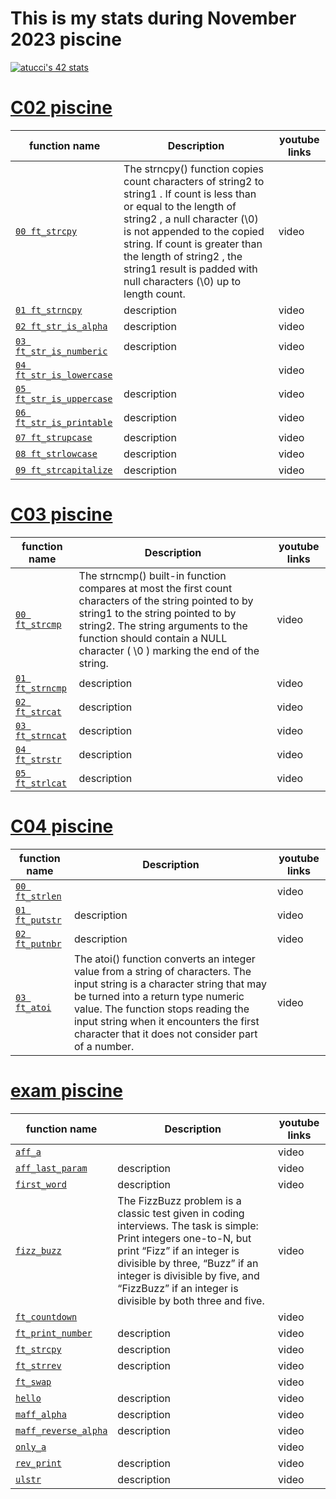 # This is my stats during November 2023 piscine
[![atucci's 42 stats](https://badge42.vercel.app/api/v2/clfazuqz3001108jxp6bw1lum/stats?cursusId=9&coalitionId=piscine)](https://github.com/JaeSeoKim/badge42)


  # [C02 piscine](https://github.com/alessiotucci/piscine-42-/tree/main/mainFiles/mainFileC02)
 | function name | Description | youtube links |
 | ----------------------------- | ------------------------------------------------- | ------------------------------------------------------- |
 | [`00 ft_strcpy`](https://github.com/alessiotucci/piscine-42-/tree/main/mainFiles/mainFileC02) |The strncpy() function copies count characters of string2 to string1 . If count is less than or equal to the length of string2 , a null character (\0) is not appended to the copied string. If count is greater than the length of string2 , the string1 result is padded with null characters (\0) up to length count.| video|
 | [`01 ft_strncpy`](https://github.com/alessiotucci/piscine-42-/tree/main/mainFiles/mainFIleC03) | description | video|
 | [`02 ft_str_is_alpha`](https://github.com/alessiotucci/piscine-42-/tree/main/mainFiles/mainFIlec04) | description | video|
 | [`03 ft_str_is_numberic`](https://github.com/alessiotucci/piscine-42-/tree/main/exam%20exercise) | description | video|
 | [`04 ft_str_is_lowercase`](https://github.com/alessiotucci/piscine-42-/tree/main/mainFiles/mainFileC02) |  | video|
 | [`05 ft_str_is_uppercase`](https://github.com/alessiotucci/piscine-42-/tree/main/mainFiles/mainFIleC03) | description | video|
 | [`06 ft_str_is_printable`](https://github.com/alessiotucci/piscine-42-/tree/main/mainFiles/mainFIlec04) | description | video|
 | [`07 ft_strupcase`](https://github.com/alessiotucci/piscine-42-/tree/main/exam%20exercise) | description | video|
 | [`08 ft_strlowcase`](https://github.com/alessiotucci/piscine-42-/tree/main/mainFiles/mainFIlec04) | description | video|
 | [`09 ft_strcapitalize`](https://github.com/alessiotucci/piscine-42-/tree/main/exam%20exercise) | description | video| 
  
  
  # [C03 piscine](https://github.com/alessiotucci/piscine-42-/tree/main/mainFiles/mainFIleC03)
  | function name | Description | youtube links |
 | ----------------------------- | ------------------------------------------------- | ------------------------------------------------------- |
 | [`00 ft_strcmp`](https://github.com/alessiotucci/piscine-42-/tree/main/mainFiles/mainFileC02) |The strncmp() built-in function compares at most the first count characters of the string pointed to by string1 to the string pointed to by string2. The string arguments to the function should contain a NULL character ( \0 ) marking the end of the string.| video|
 | [`01 ft_strncmp`](https://github.com/alessiotucci/piscine-42-/tree/main/mainFiles/mainFIleC03) | description | video|
 | [`02 ft_strcat`](https://github.com/alessiotucci/piscine-42-/tree/main/mainFiles/mainFIlec04) | description | video|
 | [`03 ft_strncat`](https://github.com/alessiotucci/piscine-42-/tree/main/exam%20exercise) | description | video|
 | [`04 ft_strstr`](https://github.com/alessiotucci/piscine-42-/tree/main/mainFiles/mainFIlec04) | description | video|
 | [`05 ft_strlcat`](https://github.com/alessiotucci/piscine-42-/tree/main/exam%20exercise) | description | video| 
  
  # [C04 piscine](https://github.com/alessiotucci/piscine-42-/tree/main/mainFiles/mainFIlec04)
  | function name | Description | youtube links |
 | ----------------------------- | ------------------------------------------------- | ------------------------------------------------------- |
 | [`00 ft_strlen`](https://github.com/alessiotucci/piscine-42-/tree/main/mainFiles/mainFileC02) |  | video|
 | [`01 ft_putstr`](https://github.com/alessiotucci/piscine-42-/tree/main/mainFiles/mainFIleC03) | description | video|
 | [`02 ft_putnbr`](https://github.com/alessiotucci/piscine-42-/tree/main/mainFiles/mainFIlec04) | description | video|
 | [`03 ft_atoi`](https://github.com/alessiotucci/piscine-42-/tree/main/exam%20exercise) |The atoi() function converts an integer value from a string of characters. The input string is a character string that may be turned into a return type numeric value. The function stops reading the input string when it encounters the first character that it does not consider part of a number.| video| 
  
  # [exam piscine](https://github.com/alessiotucci/piscine-42-/tree/main/exam%20exercise)
  
  | function name | Description | youtube links |
 | ----------------------------- | ------------------------------------------------- | ------------------------------------------------------- |
 | [`aff_a`](https://github.com/alessiotucci/piscine-42-/tree/main/mainFiles/mainFileC02) |  | video|
 | [`aff_last_param`](https://github.com/alessiotucci/piscine-42-/tree/main/mainFiles/mainFIleC03) | description | video|
 | [`first_word`](https://github.com/alessiotucci/piscine-42-/tree/main/mainFiles/mainFIlec04) | description | video|
 | [`fizz_buzz`](https://github.com/alessiotucci/piscine-42-/tree/main/exam%20exercise) |The FizzBuzz problem is a classic test given in coding interviews. The task is simple: Print integers one-to-N, but print “Fizz” if an integer is divisible by three, “Buzz” if an integer is divisible by five, and “FizzBuzz” if an integer is divisible by both three and five.| video| 
 | [`ft_countdown`](https://github.com/alessiotucci/piscine-42-/tree/main/mainFiles/mainFileC02) |  | video|
 | [`ft_print_number`](https://github.com/alessiotucci/piscine-42-/tree/main/mainFiles/mainFIleC03) | description | video|
 | [`ft_strcpy`](https://github.com/alessiotucci/piscine-42-/tree/main/mainFiles/mainFIlec04) | description | video|
 | [`ft_strrev`](https://github.com/alessiotucci/piscine-42-/tree/main/exam%20exercise) | description | video| 
 | [`ft_swap`](https://github.com/alessiotucci/piscine-42-/tree/main/mainFiles/mainFileC02) |  | video|
 | [`hello`](https://github.com/alessiotucci/piscine-42-/tree/main/mainFiles/mainFIleC03) | description | video|
 | [`maff_alpha`](https://github.com/alessiotucci/piscine-42-/tree/main/mainFiles/mainFIlec04) | description | video|
 | [`maff_reverse_alpha`](https://github.com/alessiotucci/piscine-42-/tree/main/exam%20exercise) | description | video| 
 | [`only_a`](https://github.com/alessiotucci/piscine-42-/tree/main/mainFiles/mainFileC02) |  | video|
 | [`rev_print`](https://github.com/alessiotucci/piscine-42-/tree/main/mainFiles/mainFIleC03) | description | video|
 | [`ulstr`](https://github.com/alessiotucci/piscine-42-/tree/main/mainFiles/mainFIlec04) | description | video|
 
